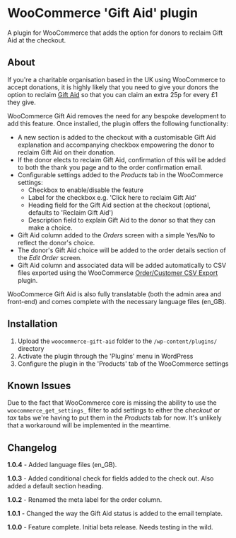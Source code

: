 # WooCommerce 'Gift Aid' plugin

A plugin for WooCommerce that adds the option for donors to reclaim Gift Aid at the checkout.

## About

If you're a charitable organisation based in the UK using WooCommerce to accept donations, it is highly likely that you need to give your donors the option to reclaim [Gift Aid](https://www.gov.uk/donating-to-charity/gift-aid) so that you can claim an extra 25p for every £1 they give.

WooCommerce Gift Aid removes the need for any bespoke development to add this feature. Once installed, the plugin offers the following functionality:

- A new section is added to the checkout with a customisable Gift Aid explanation and accompanying checkbox empowering the donor to reclaim Gift Aid on their donation.
- If the donor elects to reclaim Gift Aid, confirmation of this will be added to both the thank you page and to the order confirmation email.
- Configurable settings added to the *Products* tab in the WooCommerce settings:
    - Checkbox to enable/disable the feature
    - Label for the checkbox e.g. 'Click here to reclaim Gift Aid'
    - Heading field for the Gift Aid section at the checkout (optional, defaults to 'Reclaim Gift Aid')
    - Description field to explain Gift Aid to the donor so that they can make a choice.
- Gift Aid column added to the *Orders* screen with a simple Yes/No to reflect the donor's choice.
- The donor's Gift Aid choice will be added to the order details section of the *Edit Order* screen.
- Gift Aid column and associated data will be added automatically to CSV files exported using the WooCommerce [Order/Customer CSV Export](http://www.woothemes.com/products/ordercustomer-csv-export/) plugin.

WooCommerce Gift Aid is also fully translatable (both the admin area and front-end) and comes complete with the necessary language files (en_GB).

## Installation

1. Upload the `woocommerce-gift-aid` folder to the `/wp-content/plugins/` directory
2. Activate the plugin through the 'Plugins' menu in WordPress
3. Configure the plugin in the 'Products' tab of the WooCommerce settings

## Known Issues

Due to the fact that WooCommerce core is missing the ability to use the `woocommerce_get_settings_` filter to add settings to either the *checkout* or *tax* tabs we're having to put them in the *Products* tab for now. It's unlikely that a workaround will be implemented in the meantime.

## Changelog

**1.0.4** - Added language files (en_GB).

**1.0.3** - Added conditional check for fields added to the check out. Also added a default section heading.

**1.0.2** - Renamed the meta label for the order column.

**1.0.1** - Changed the way the Gift Aid status is added to the email template.

**1.0.0** - Feature complete. Initial beta release. Needs testing in the wild.
